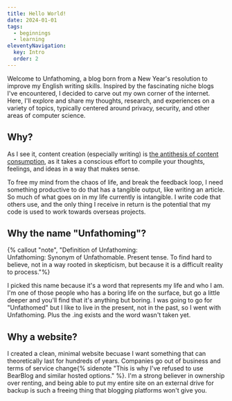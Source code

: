 ```yaml
---
title: Hello World!
date: 2024-01-01
tags:
  - beginnings
  - learning
eleventyNavigation:
  key: Intro
  order: 2
---
```

Welcome to Unfathoming, a blog born from a New Year's resolution to improve my English writing skills. Inspired by the fascinating niche blogs I've encountered, I decided to carve out my own corner of the internet. Here, I'll explore and share my thoughts, research, and experiences on a variety of topics, typically centered around privacy, security, and other areas of computer science.

## Why?
As I see it, content creation (especially writing) is [the antithesis of content consumption](/archive/2024/the-antithesis-of-content-consumption), as it takes a conscious effort to compile your thoughts, feelings, and ideas in a way that makes sense.

To free my mind from the chaos of life, and break the feedback loop, I need something productive to do that has a tangible output, like writing an article. So much of what goes on in my life currently is intangible. I write code that others use, and the only thing I receive in return is the potential that my code is used to work towards overseas projects.

## Why the name "Unfathoming"?
{% callout "note", "Definition of Unfathoming:<br>Unfathoming: Synonym of Unfathomable. Present tense. To find hard to believe, not in a way rooted in skepticism, but because it is a difficult reality to process."%}

I picked this name because it's a word that represents my life and who I am. I'm one of those people who has a boring life on the surface, but go a little deeper and you'll find that it's anything but boring. I was going to go for "Unfathomed" but I like to live in the present, not in the past, so I went with Unfathoming. Plus the .ing exists and the word wasn't taken yet.

## Why a website?
I created a clean, minimal website becuase I want something that can theoretically last for hundreds of years. Companies go out of business and terms of service change{% sidenote "This is why I've refused to use BearBlog and similar hosted options." %}. I'm a strong believer in ownership over renting, and being able to put my entire site on an external drive for backup is such a freeing thing that blogging platforms won't give you.